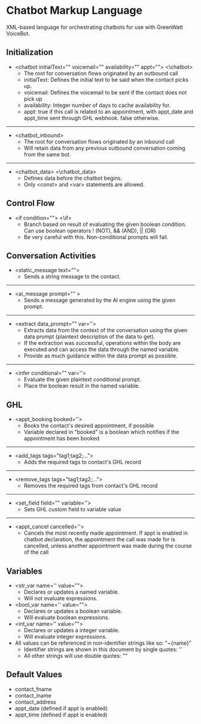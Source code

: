 
# Chatbot Markup Language
XML-based language for orchestrating chatbots for use with GreenWatt VoiceBot.

## Initialization
- \<chatbot initialText="" voicemail="" availability="" appt=""> <\chatbot>
	 - The root for conversation flows originated by an outbound call
 	 - initialText: Defines the initial text to be said when the contact picks up. 
	 - voicemail: Defines the voicemail to be sent if the contact does not pick up
 	 - availability: Integer number of days to cache availability for.
   	 - appt: true if this call is related to an appointment, with appt_date and appt_time sent through GHL webhook. false otherwise.  
---
- \<chatbot_inbound>
    - The root for conversation flows originated by an inbound call
    - Will retain data from any previous outbound conversation coming from the same bot.
 ---
- \<chatbot_data>
	<\chatbot_data>
	- Defines data before the chatbot begins.
	- Only \<const> and \<var> statements are allowed.

## Control Flow
- \<if condition=""> <\if>
	- Branch based on result of evaluating the given boolean condition. Can use boolean operators ! (NOT), && (AND), || (OR)
	- Be very careful with this. Non-conditional prompts will fail.

## Conversation Activities
- \<static_message text="">
	- Sends a string message to the contact.
---
- \<ai_message prompt="" >
	- Sends a message generated by the AI engine using the given prompt.
---
- \<extract data_prompt="" var=''> </extract>
	- Extracts data from the context of the conversation using the given data prompt (plaintext description of the data to get).
	- If the extraction was successful, operations within the body are executed and can access the data through the named variable.
	- Provide as much guidance within the data prompt as possible.
---
- \<infer conditional="" var=''>
	- Evaluate the given plaintext conditional prompt.
	- Place the boolean result in the named variable.

## GHL
- \<appt_booking booked=''>
	- Books the contact's desired appointment, if possible
	- Variable declared in "booked" is a boolean which notifies if the appointment has been booked
---
- \<add_tags tags="tag1;tag2;...">
	- Adds the required tags to contact's GHL record
---
- \<remove_tags tags="tag1;tag2;...">
	- Removes the required tags from contact's GHL record
---
- \<set_field field="" variable=''>
	- Sets GHL custom field to variable value
---
- \<appt_cancel cancelled=''>
	- Cancels the most recently made appointment. If appt is enabled in chatbot declaration, the appointment the call was made for is cancelled, unless another appointment was made during the course of the call  

## Variables
- \<str_var name='' value="">
	- Declares or updates a named variable.
	- Will not evaluate expressions.
- \<bool_var name='' value="">
	- Declares or updates a boolean variable.
	- Will evaluate boolean expressions.
- \<int_var name='' value="">
	- Declares or updates a integer variable.
	- Will evaluate integer expressions.
- All values can be referenced in non-identifier strings like so: "~{name}"
	- Identifier strings are shown in this document by single quotes: ''
	- All other strings will use double quotes: ""


## Default Values
- contact_fname
- contact_lname
- contact_address
- appt_date (defined if appt is enabled)
- appt_time (defined if appt is enabled)
